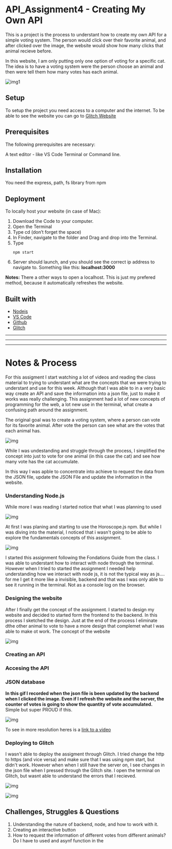 <!-- Every README should start with an H1 -->
# API_Assignment4 - Creating My Own API 
<!-- A one sentence description of the project or assignment -->
This is a project is the process to understant how to create my own API for a simple voting system. The person would click over their favorite animal, and after clicked over the image, the website would show how many clicks that animal recieve before. 

In this website, I am only putting only one option of voting for a specific cat. The idea is to have a voting system were the person choose an animal and then were tell them how many votes has each animal.

![img1](https://github.com/themiscadiz/Assignment4/blob/master/Images/16.png)

<!-- It is good practice to add an about or summary -->

<!-- It is essential to describe how to set up your project -->
## Setup
To setup the project you need access to a computer and the internet. 
To be able to see the website you can go to [Glitch Website](https://glitch.com/edit/#!/themiscadiz-assignment4?path=app.js:12:0)

<!-- Any knowledge or tools you will need before hand -->
## Prerequisites

The following prerequisites are necessary:

A text editor - like VS Code
Terminal or Command line.

<!-- any installation needs should be defined -->
## Installation
You need the express, path, fs library  from npm

<!-- Notes about the deployment -->
## Deployment

To locally host your website (in case of Mac):

1. Download the Code to your computer.
2. Open the Terminal
3. Type cd (don’t forget the space)
4. In Finder, navigate to the folder and Drag and drop into the Terminal.
5. Type <pre><code>npm start</code>
6. Server should launch, and you should see the correct ip address to navigate to. Something like this: **localhost:3000**  

**Notes:** There a other ways to open a localhost. This is just my prefered method, because it automatically refreshes the website.

## Built with
* [Nodejs](https://nodejs.org/en/)
* [VS Code](https://code.visualstudio.com/)
* [Github](https://github.com)
* [Glitch](https://glitch.com/)

***
***
***

<!-- For your assignments you might consider  -->
# Notes & Process
For this assigment I start watching a lot of videos and reading the class material to trying to understant what are the concepts that we were trying to understant and use for this week. Although that I was able to in a very basic way create an API and save the information into a json file, just to make it works was really challenging. This assignment had a lot of new concepts of programming for the web, a lot new use in the terminal, what create a confusing path around the assignment.

The original goal was to create a voting system, where a person can vote for its favorite animal. After vote the person can see what are the votes that each animal has.

![img](https://github.com/themiscadiz/Assignment4/blob/master/Images/10.png?raw=true)

While I was undestanding and struggle through the process, I simplified the concept into just to vote for one animal (in this case the cat) and see how many vote has the cat accumulate.

In this way I was apble to concentrate into achieve to request the data from the JSON file, update the JSON File and update the information in the website.

### Understanding Node.js
While more I was reading I started notice that what I was planning to used 

![img](https://github.com/themiscadiz/Assignment4/blob/master/Images/2.png?raw=true)

At first I was planing and starting to use the Horoscope.js npm. But while I was diving into the material, I noticed that i wasn't going to be able to explore the fundamentals concepts of this assignment. 

![img](https://github.com/themiscadiz/Assignment4/blob/master/Images/1.png?raw=true)

I started this assignment following the Fondations Guide from the class. I was able to  understant how to interact with node through the terminal. However when I tried to started the assignment I needed help understanding how we interact with node js, it is not the typical way as js.... for me I get it more like a invisible, backend and that was I was only able to see it running in the terminal. Not as a console log on the browser.

### Designing the website
After I finally get the concept of the assignment. I started to design my website and decided to started form the frontend to the backend. In this process I sketched the design. Just at the end of the process I eliminate dthe other animal to vote to have a more design that complemet what I was able to make ot work.
The concept of the website

![img](https://github.com/themiscadiz/Assignment4/blob/master/Images/1.gif?raw=true)

### Creating an API


### Accesing the API


### JSON database

**In this gif I recorded when the json file is been updated by the backend when I clicked the image. Even if I refresh the website and the server, the counter of votes is going to show the quantity of vote accumulated.** Simple but super PROUD if this.

![img](https://github.com/themiscadiz/Assignment4/blob/master/Images/4.gif?raw=true)

To see in more resolution heres is a [link to a video](https://github.com/themiscadiz/Assignment4/blob/master/Images/4.mov) 


### Deploying to Glitch
I wasn't able to deploy the assigment through Glitch. I tried change the http to https (and vice versa) and make sure that I was using npm start, but didn't work. However when when I still have the server on, I see changes in the json file when I pressed through the Glitch site. I open the terminal on Glitch, but wasnt able to understand the errors that I recieved.

![img](https://github.com/themiscadiz/Assignment4/blob/master/Images/15.png?raw=true)

![img](https://github.com/themiscadiz/Assignment4/blob/master/Images/4.gif?raw=true)



## Challenges, Struggles & Questions
1. Understanding the nature of backend, node, and how to work with it.
1. Creating an interactive button
2. How to request the information of different votes from different animals? Do I have to used and asynf function in the <script> for each animal?
3. Deployment of website in Glitch
 

<!-- References for resources and inspiration -->
## References
[Express](https://expressjs.com/)

[Express - Router](https://expressjs.com/en/4x/api.html#router)

[NPM](https://www.npmjs.com/)

Class Material

## Authors
* [Themis Garcia](https://github.com/themiscadiz) -- NYU ITP student

 
